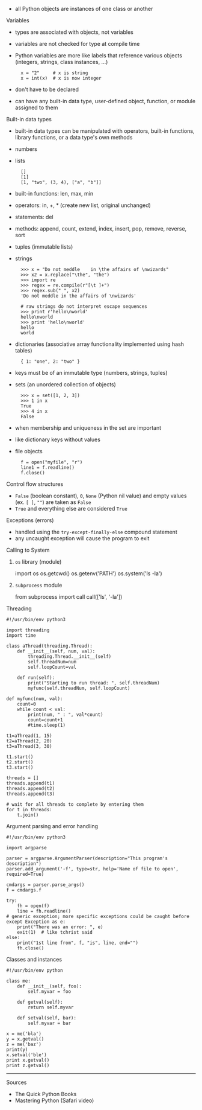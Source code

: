 * all Python objects are instances of one class or another

Variables

* types are associated with objects, not variables
* variables are not checked for type at compile time
* Python variables are more like labels that reference various objects
    (integers, strings, class instances, ...)

        x = "2"     # x is string
        x = int(x)  # x is now integer
* don't have to be declared
* can have any built-in data type, user-defined object, function, or module
    assigned to them

Built-in data types

* built-in data types can be manipulated with operators, built-in functions,
    library functions, or a data type's own methods
* numbers
* lists

        []
        [1]
        [1, "two", (3, 4), ["a", "b"]]
 * built-in functions: len, max, min
 * operators: in, +, * (create new list, original unchanged)
 * statements: del
 * methods: append, count, extend, index, insert, pop, remove, reverse, sort

* tuples (immutable lists)
* strings

        >>> x = "Do not meddle    in \the affairs of \nwizards"
        >>> x2 = x.replace("\the", "the")
        >>> import re
        >>> regex = re.compile(r"[\t ]+")
        >>> regex.sub(" ", x2)
        'Do not meddle in the affairs of \nwizards'
        
        # raw strings do not interpret escape sequences
        >>> print r'hello\nworld'
        hello\nworld
        >>> print 'hello\nworld'
        hello
        world

* dictionaries (associative array functionality implemented using hash tables)

        { 1: "one", 2: "two" }

 * keys must be of an immutable type (numbers, strings, tuples)

* sets (an unordered collection of objects)

        >>> x = set([1, 2, 3])
        >>> 1 in x
        True
        >>> 4 in x
        False

 * when membership and uniqueness in the set are important
 * like dictionary keys without values

* file objects

        f = open("myfile", "r")
        line1 = f.readline()
        f.close()

Control flow structures

* `False` (boolean constant), `0`, `None` (Python nil value) and empty values (ex. `[ ]`, `""`)
    are taken as `False`
* `True` and everything else are considered `True`

Exceptions (errors)

* handled using the `try-except-finally-else` compound statement
* any uncaught exception will cause the program to exit

Calling to System

1) `os` library (module)

    import os
    os.getcwd()
    os.getenv('PATH')
    os.system('ls -la')

2) `subprocess` module

    from subprocess import call
    call(['ls', '-la'])

Threading

    #!/usr/bin/env python3

    import threading
    import time

    class aThread(threading.Thread):
        def __init__(self, num, val):
            threading.Thread.__init__(self)
            self.threadNum=num
            self.loopCount=val

        def run(self):
            print("Starting to run thread: ", self.threadNum)
            myfunc(self.threadNum, self.loopCount)

    def myfunc(num, val):
        count=0
        while count < val:
            print(num, " : ", val*count)
            count=count+1
            #time.sleep(1)

    t1=aThread(1, 15)
    t2=aThread(2, 20)
    t3=aThread(3, 30)

    t1.start()
    t2.start()
    t3.start()

    threads = []
    threads.append(t1)
    threads.append(t2)
    threads.append(t3)

    # wait for all threads to complete by entering them
    for t in threads:
        t.join()

Argument parsing and error handling

    #!/usr/bin/env python3

    import argparse

    parser = argparse.ArgumentParser(description="This program's description")
    parser.add_argument('-f', type=str, help='Name of file to open', required=True)

    cmdargs = parser.parse_args()
    f = cmdargs.f

    try:
        fh = open(f)
        line = fh.readline()
    # generic exception; more specific exceptions could be caught before
    except Exception as e: 
        print("There was an error: ", e)
        exit(1)  # like tchrist said
    else:
        print("1st line from", f, "is", line, end="")
        fh.close()

Classes and instances

    #!/usr/bin/env python

    class me:
        def __init__(self, foo):
            self.myvar = foo

        def getval(self):
            return self.myvar

        def setval(self, bar):
            self.myvar = bar

    x = me('bla')
    y = x.getval()
    z = me('baz')
    print(y)
    x.setval('ble')
    print x.getval()
    print z.getval()

---

Sources

* The Quick Python Books
* Mastering Python (Safari video)
